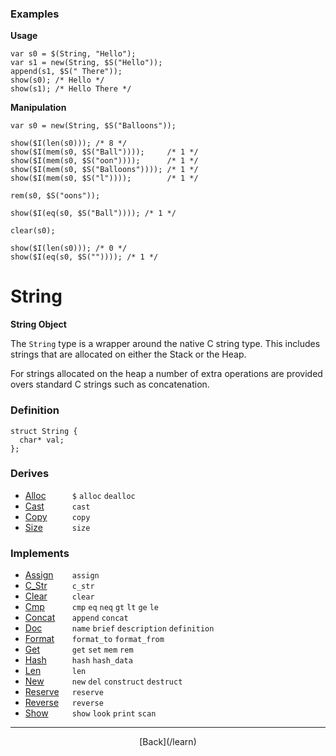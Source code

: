   <div class="row">
  <div class="col-xs-6 col-md-6">

### Examples

__Usage__

    var s0 = $(String, "Hello");
    var s1 = new(String, $S("Hello"));
    append(s1, $S(" There"));
    show(s0); /* Hello */
    show(s1); /* Hello There */
    

__Manipulation__

    var s0 = new(String, $S("Balloons"));
    
    show($I(len(s0))); /* 8 */
    show($I(mem(s0, $S("Ball"))));     /* 1 */
    show($I(mem(s0, $S("oon"))));      /* 1 */
    show($I(mem(s0, $S("Balloons")))); /* 1 */
    show($I(mem(s0, $S("l"))));        /* 1 */
    
    rem(s0, $S("oons"));
    
    show($I(eq(s0, $S("Ball")))); /* 1 */
    
    clear(s0);
    
    show($I(len(s0))); /* 0 */
    show($I(eq(s0, $S("")))); /* 1 */
    



  </div>
  <div class="col-xs-6 col-md-6">

# String
__String Object__

The `String` type is a wrapper around the native C string type. This includes strings that are allocated on either the Stack or the Heap.

For strings allocated on the heap a number of extra operations are provided overs standard C strings such as concatenation.

### Definition

    struct String {
      char* val;
    };
    

### Derives

* <span style="width:75px; float:left;">[Alloc](/learn/alloc)</span>`$` `alloc` `dealloc` 
* <span style="width:75px; float:left;">[Cast](/learn/cast)</span>`cast` 
* <span style="width:75px; float:left;">[Copy](/learn/copy)</span>`copy` 
* <span style="width:75px; float:left;">[Size](/learn/size)</span>`size` 
### Implements

* <span style="width:75px; float:left;">[Assign](/learn/assign)</span>`assign` 
* <span style="width:75px; float:left;">[C_Str](/learn/c_str)</span>`c_str` 
* <span style="width:75px; float:left;">[Clear](/learn/clear)</span>`clear` 
* <span style="width:75px; float:left;">[Cmp](/learn/cmp)</span>`cmp` `eq` `neq` `gt` `lt` `ge` `le` 
* <span style="width:75px; float:left;">[Concat](/learn/concat)</span>`append` `concat` 
* <span style="width:75px; float:left;">[Doc](/learn/doc)</span>`name` `brief` `description` `definition` 
* <span style="width:75px; float:left;">[Format](/learn/format)</span>`format_to` `format_from` 
* <span style="width:75px; float:left;">[Get](/learn/get)</span>`get` `set` `mem` `rem` 
* <span style="width:75px; float:left;">[Hash](/learn/hash)</span>`hash` `hash_data` 
* <span style="width:75px; float:left;">[Len](/learn/len)</span>`len` 
* <span style="width:75px; float:left;">[New](/learn/new)</span>`new` `del` `construct` `destruct` 
* <span style="width:75px; float:left;">[Reserve](/learn/reserve)</span>`reserve` 
* <span style="width:75px; float:left;">[Reverse](/learn/reverse)</span>`reverse` 
* <span style="width:75px; float:left;">[Show](/learn/show)</span>`show` `look` `print` `scan` 

* * *

  <p style="text-align:center;">
[Back](/learn)
  </p>

  </div>
  </div>
